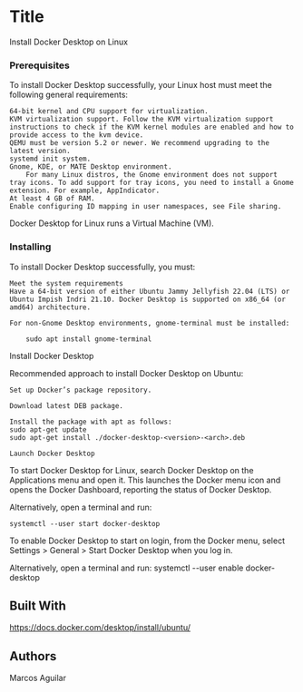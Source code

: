 # Title 

Install Docker Desktop on Linux

### Prerequisites

To install Docker Desktop successfully, your Linux host must meet the following general requirements:

    64-bit kernel and CPU support for virtualization.
    KVM virtualization support. Follow the KVM virtualization support instructions to check if the KVM kernel modules are enabled and how to provide access to the kvm device.
    QEMU must be version 5.2 or newer. We recommend upgrading to the latest version.
    systemd init system.
    Gnome, KDE, or MATE Desktop environment.
        For many Linux distros, the Gnome environment does not support tray icons. To add support for tray icons, you need to install a Gnome extension. For example, AppIndicator.
    At least 4 GB of RAM.
    Enable configuring ID mapping in user namespaces, see File sharing.

Docker Desktop for Linux runs a Virtual Machine (VM). 

### Installing

To install Docker Desktop successfully, you must:

    Meet the system requirements
    Have a 64-bit version of either Ubuntu Jammy Jellyfish 22.04 (LTS) or Ubuntu Impish Indri 21.10. Docker Desktop is supported on x86_64 (or amd64) architecture.
    
	For non-Gnome Desktop environments, gnome-terminal must be installed: 

		sudo apt install gnome-terminal

Install Docker Desktop

Recommended approach to install Docker Desktop on Ubuntu:

    Set up Docker’s package repository.

    Download latest DEB package.

    Install the package with apt as follows:
	sudo apt-get update
	sudo apt-get install ./docker-desktop-<version>-<arch>.deb
	
	Launch Docker Desktop

To start Docker Desktop for Linux, search Docker Desktop on the Applications menu and open it. This launches the Docker menu icon and opens the Docker Dashboard, reporting the status of Docker Desktop.

Alternatively, open a terminal and run:

	systemctl --user start docker-desktop
	
To enable Docker Desktop to start on login, from the Docker menu, select Settings > General > Start Docker Desktop when you log in.

Alternatively, open a terminal and run:
	systemctl --user enable docker-desktop
		
## Built With

https://docs.docker.com/desktop/install/ubuntu/

## Authors

Marcos Aguilar 

